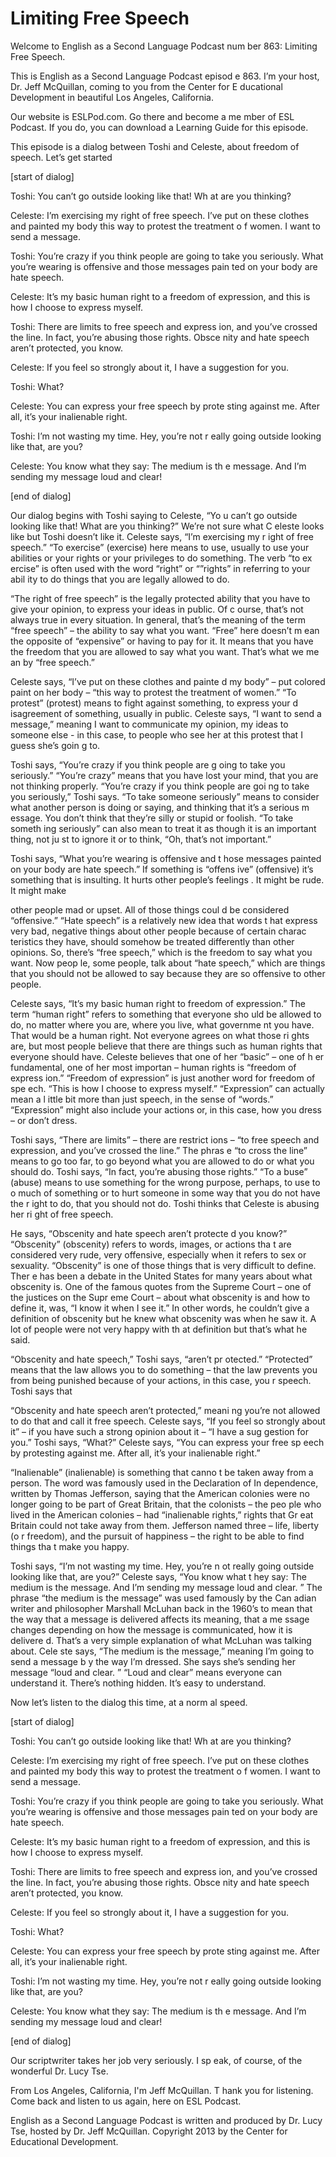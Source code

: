 # Limiting Free Speech

Welcome to English as a Second Language Podcast num ber 863: Limiting Free Speech. 

This is English as a Second Language Podcast episod e 863. I’m your host, Dr. Jeff McQuillan, coming to you from the Center for E ducational Development in beautiful Los Angeles, California.  

Our website is ESLPod.com. Go there and become a me mber of ESL Podcast. If you do, you can download a Learning Guide for this episode. 

This episode is a dialog between Toshi and Celeste,  about freedom of speech. Let’s get started 

[start of dialog] 

Toshi:  You can’t go outside looking like that!  Wh at are you thinking? 

Celeste:  I’m exercising my right of free speech.  I’ve put on these clothes and painted my body this way to protest the treatment o f women.  I want to send a message. 

Toshi:  You’re crazy if you think people are going to take you seriously.  What you’re wearing is offensive and those messages pain ted on your body are hate speech. 

Celeste:  It’s my basic human right to a freedom of  expression, and this is how I choose to express myself. 

Toshi:  There are limits to free speech and express ion, and you’ve crossed the line.  In fact, you’re abusing those rights.  Obsce nity and hate speech aren’t protected, you know. 

Celeste:  If you feel so strongly about it, I have a suggestion for you. 

Toshi:  What? 

Celeste:  You can express your free speech by prote sting against me.  After all, it’s your inalienable right. 

Toshi:  I’m not wasting my time.  Hey, you’re not r eally going outside looking like that, are you?   

Celeste:  You know what they say:  The medium is th e message.  And I’m sending my message loud and clear! 

[end of dialog] 

Our dialog begins with Toshi saying to Celeste, “Yo u can’t go outside looking like that! What are you thinking?” We’re not sure what C eleste looks like but Toshi doesn’t like it. Celeste says, “I’m exercising my r ight of free speech.” “To exercise” (exercise) here means to use, usually to use your abilities or your rights or your privileges to do something. The verb “to ex ercise” is often used with the word “right” or “”rights” in referring to your abil ity to do things that you are legally allowed to do.  

“The right of free speech” is the legally protected  ability that you have to give your opinion, to express your ideas in public. Of c ourse, that’s not always true in every situation. In general, that’s the meaning of the term “free speech” – the ability to say what you want. “Free” here doesn’t m ean the opposite of “expensive” or having to pay for it. It means that you have the freedom that you are allowed to say what you want. That’s what we me an by “free speech.”  

Celeste says, “I’ve put on these clothes and painte d my body” – put colored paint on her body – “this way to protest the treatment of  women.” “To protest” (protest) means to fight against something, to express your d isagreement of something, usually in public. Celeste says, “I want to send a message,” meaning I want to communicate my opinion, my ideas to someone else -  in this case, to people who see her at this protest that I guess she’s goin g to.  

Toshi says, “You’re crazy if you think people are g oing to take you seriously.” “You’re crazy” means that you have lost your mind, that you are not thinking properly. “You’re crazy if you think people are goi ng to take you seriously,” Toshi says. “To take someone seriously” means to consider  what another person is doing or saying, and thinking that it’s a serious m essage. You don’t think that they’re silly or stupid or foolish. “To take someth ing seriously” can also mean to treat it as though it is an important thing, not ju st to ignore it or to think, “Oh, that’s not important.”  

Toshi says, “What you’re wearing is offensive and t hose messages painted on your body are hate speech.” If something is “offens ive” (offensive) it’s something that is insulting. It hurts other people’s feelings . It might be rude. It might make  

other people mad or upset. All of those things coul d be considered “offensive.” “Hate speech” is a relatively new idea that words t hat express very bad, negative things about other people because of certain charac teristics they have, should somehow be treated differently than other opinions.  So, there’s “free speech,” which is the freedom to say what you want. Now peop le, some people, talk about “hate speech,” which are things that you should not  be allowed to say because they are so offensive to other people.  

Celeste says, “It’s my basic human right to freedom  of expression.” The term “human right” refers to something that everyone sho uld be allowed to do, no matter where you are, where you live, what governme nt you have. That would be a human right. Not everyone agrees on what those ri ghts are, but most people believe that there are things such as human rights that everyone should have. Celeste believes that one of her “basic” – one of h er fundamental, one of her most importan – human rights is “freedom of express ion.” “Freedom of expression” is just another word for freedom of spe ech.  “This is how I choose to express myself.” “Expression” can actually mean a l ittle bit more than just speech, in the sense of “words.” “Expression” might  also include your actions or, in this case, how you dress – or don’t dress. 

Toshi says, “There are limits” – there are restrict ions – “to free speech and expression, and you’ve crossed the line.” The phras e “to cross the line” means to go too far, to go beyond what you are allowed to do  or what you should do. Toshi says, “In fact, you’re abusing those rights.” “To a buse” (abuse) means to use something for the wrong purpose, perhaps, to use to o much of something or to hurt someone in some way that you do not have the r ight to do, that you should not do. Toshi thinks that Celeste is abusing her ri ght of free speech.  

He says, “Obscenity and hate speech aren’t protecte d you know?” “Obscenity” (obscenity) refers to words, images, or actions tha t are considered very rude, very offensive, especially when it refers to sex or  sexuality. “Obscenity” is one of those things that is very difficult to define. Ther e has been a debate in the United States for many years about what obscenity is. One of the famous quotes from the Supreme Court – one of the justices on the Supr eme Court – about what obscenity is and how to define it, was, “I know it when I see it.” In other words, he couldn’t give a definition of obscenity but he knew  what obscenity was when he saw it. A lot of people were not very happy with th at definition but that’s what he said. 

“Obscenity and hate speech,” Toshi says, “aren’t pr otected.” “Protected” means that the law allows you to do something – that the law prevents you from being punished because of your actions, in this case, you r speech. Toshi says that  

“Obscenity and hate speech aren’t protected,” meani ng you’re not allowed to do that and call it free speech. Celeste says, “If you  feel so strongly about it” – if you have such a strong opinion about it – “I have a sug gestion for you.” Toshi says, “What?” Celeste says, “You can express your free sp eech by protesting against me. After all, it’s your inalienable right.”  

“Inalienable” (inalienable) is something that canno t be taken away from a person. The word was famously used in the Declaration of In dependence, written by Thomas Jefferson, saying that the American colonies  were no longer going to be part of Great Britain, that the colonists – the peo ple who lived in the American colonies – had “inalienable rights,” rights that Gr eat Britain could not take away from them. Jefferson named three – life, liberty (o r freedom), and the pursuit of happiness – the right to be able to find things tha t make you happy.  

Toshi says, “I’m not wasting my time. Hey, you’re n ot really going outside looking like that, are you?” Celeste says, “You know what t hey say: The medium is the message. And I’m sending my message loud and clear. ” The phrase “the medium is the message” was used famously by the Can adian writer and philosopher Marshall McLuhan back in the 1960’s to mean that the way that a message is delivered affects its meaning, that a me ssage changes depending on how the message is communicated, how it is delivere d. That’s a very simple explanation of what McLuhan was talking about. Cele ste says, “The medium is the message,” meaning I’m going to send a message b y the way I’m dressed. She says she’s sending her message “loud and clear. ” “Loud and clear” means everyone can understand it. There’s nothing hidden.  It’s easy to understand. 

Now let’s listen to the dialog this time, at a norm al speed. 

[start of dialog] 

Toshi:  You can’t go outside looking like that!  Wh at are you thinking? 

Celeste:  I’m exercising my right of free speech.  I’ve put on these clothes and painted my body this way to protest the treatment o f women.  I want to send a message. 

Toshi:  You’re crazy if you think people are going to take you seriously.  What you’re wearing is offensive and those messages pain ted on your body are hate speech. 

Celeste:  It’s my basic human right to a freedom of  expression, and this is how I choose to express myself.  

 Toshi:  There are limits to free speech and express ion, and you’ve crossed the line.  In fact, you’re abusing those rights.  Obsce nity and hate speech aren’t protected, you know. 

Celeste:  If you feel so strongly about it, I have a suggestion for you. 

Toshi:  What? 

Celeste:  You can express your free speech by prote sting against me.  After all, it’s your inalienable right. 

Toshi:  I’m not wasting my time.  Hey, you’re not r eally going outside looking like that, are you?   

Celeste:  You know what they say:  The medium is th e message.  And I’m sending my message loud and clear! 

[end of dialog] 

Our scriptwriter takes her job very seriously. I sp eak, of course, of the wonderful Dr. Lucy Tse.  

From Los Angeles, California, I'm Jeff McQuillan. T hank you for listening. Come back and listen to us again, here on ESL Podcast. 

English as a Second Language Podcast is written and  produced by Dr. Lucy Tse, hosted by Dr. Jeff McQuillan. Copyright 2013 by the  Center for Educational Development.

